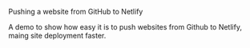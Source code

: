 Pushing a website from GitHub to Netlify

A demo to show how easy it is to push websites from Github to Netlify, maing site deployment faster.
